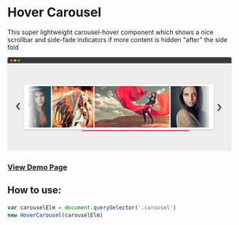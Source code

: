 Hover Carousel
========

This super lightweight carousel-hover component which shows a nice scrollbar and side-fade indicators if more content is hidden "after" the side fold

<a href="http://codepen.io/vsync/pen/KGzdl" align="center">
  <img src="/screenshot.png" />
</a>

### [View Demo Page](http://codepen.io/vsync/pen/KGzdl)

## How to use:

```js
var carouselElm = document.querySelector('.carousel')
new HoverCarousel(carouselElm)     
```
